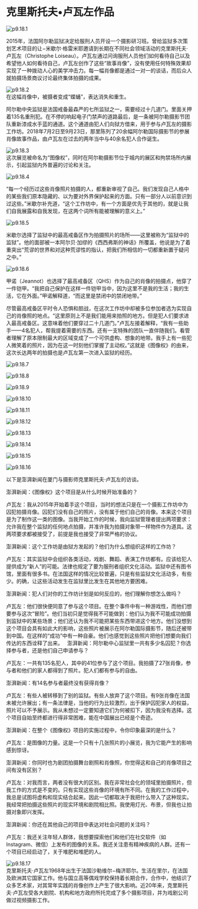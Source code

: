 # 克里斯托夫•卢瓦左作品

![p9.18.1](./images/9.18.1.jpg)

2015年，法国阿尔勒监狱决定给服刑人员开设一个摄影研习班。曾给监狱多次策划艺术项目的让−米歇尔·格雷米耶邀请到长期在不同社会领域活动的克里斯托夫·卢瓦左（Christophe Loiseau）。卢瓦左通过问询服刑人员他们如何看待自己以及希望他人如何看待自己，卢瓦左创作了这些“故事肖像”，没有使用任何特殊效果却实现了一种拨动人心的美学冲击力。每一幅肖像都是通过一对一的谈话，而后众人就拍摄场景商议讨论最终集体拍摄的成果。

![p9.18.2](./images/9.18.2.jpg)  
在这幅肖像中，被摄者变成“蝶蛹”，表达消失和重生。

阿尔勒中央监狱是法国戒备最森严的七所监狱之一，需要经过十几道门。里面关押着135名重刑犯。在不停的响起电子门禁声的道路最后，是一条被阿尔勒摄影节团队重新漆成水手蓝的通道。这个通道由犯人们向狱方借来，用于参与卢瓦左的摄影工作坊。2018年7月2日至9月23日，那里陈列了20余幅阿尔勒国际摄影节的参展肖像故事作品，由卢瓦左在过去的两年当中与40余名犯人合作诞生。

![p9.18.3](./images/9.18.3.jpg)  
这次展览被命名为“图像权”，同时在阿尔勒摄影节位于城内的展区和拘禁场所内展示，引起监狱内外普遍的讨论和关注。

![p9.18.4](./images/9.18.4.jpg)

“每一个经历过这些肖像照片拍摄的人，都重新审视了自己。我们发现自己人格中的某些我们原本隐藏的、以为要对外界保护起来的方面。只有一部分人以前意识到过这些。”米歇尔补充道，“这个工作坊中，有一个方面是优先于其他的，就是让我们自我展露和自我发现，在这两个词所有能被理解的意义上。”

![p9.18.5](./images/9.18.5.jpg)

米歇尔选择了监狱中的最高戒备区作为拍摄照片的场所——这里被称为“监狱中的监狱”。他的面部被一本阿尔贝·加缪的《西西弗斯的神话》所覆盖，他说是为了着重突出“荒谬的世界和对这种荒谬性的指认，把我们所相信的一切都重新置于疑问之中。”

![p9.18.6](./images/9.18.6.jpg)

甲诺（Jeannot）也选择了最高戒备区（QHS）作为自己的肖像的拍摄点，他穿了一件铠甲。“我把自己保护在这样一件铠甲当中，因为这里不是我的生活；我的生活，它在外面。”甲诺解释道，“而这里是禁闭中的禁闭地带。”

尽管最高戒备区平时令人恐惧和胆战，在这次工作坊中却被多位参加者选为实现自己的肖像照的地点。“这里原则上不是我们能用来拍照的地方。但是犯人们要求进入最高戒备区。这意味着他们要穿过二十几道门。”卢瓦左接着解释，“我有一些助手——4名犯人，帮我提着需要的东西。还有一支特殊的团队一直伴随我们。看管者理解了原本限制最大的区域变成了一个可供虚构、想象的地带。我手上有一些犯人微笑着的照片，因为在这一时刻他们掌握了主动权。”这就是《图像权》的由来，这次长达两年的拍摄也是卢瓦左第一次进入监狱的经历。

![p9.18.7](./images/9.18.7.jpg)

![p9.18.8](./images/9.18.8.jpg)

![p9.18.9](./images/9.18.9.jpg)

![p9.18.10](./images/9.18.10.jpg)

![p9.18.11](./images/9.18.11.jpg)

![p9.18.12](./images/9.18.12.png)

![p9.18.13](./images/9.18.13.png)

![p9.18.14](./images/9.18.14.png)

![p9.18.15](./images/9.18.15.png)

![p9.18.16](./images/9.18.16.png)

以下是澎湃新闻在厦门与摄影师克里斯托夫·卢瓦左的访谈。

澎湃新闻：《图像权》这个项目是从什么时候开始准备的？

卢瓦左：我从2015年开始着手这个项目，当时的想法只是在一个摄影工作坊中为囚犯拍摄肖像。囚犯们没有自己的照片，没有属于他们自己的肖像。本来这个项目是为了制作这一类的图像。当我开始工作的时候，我向监狱管理者提出两项要求：允许我在整个监狱的任何地点拍摄，并准许我为拍摄对象带一样物件作为道具。这两项要求都被接受了，前提是我也接受了非常严格的协议。

澎湃新闻：这个工作坊是由狱方发起的？他们为什么想组织这样的工作坊？

卢瓦左：其实监狱中会组织各类活动，戏剧、舞蹈、表演工作坊都有。应该给犯人提供成为“新人”的可能。法律也规定了要为服刑者组织文化活动。监狱中还有图书馆，里面有很多书。在法国这样的情况比较普遍，只是有些监狱文化活动多，有些少。的确，让这些活动发生在监狱里比发生在其他地方要困难。

澎湃新闻：犯人们对你的工作坊计划是如何反应的，他们理解你想怎么做吗？

卢瓦左：他们很快便同意了参与这个项目。在整个事件中有一种游戏性，而他们想要参与这次“冒险”。他们当初只是觉得我不可能做到：他们认为我不可能成功拍摄到监狱中的某些场景；他们还认为我不可能把某些东西带进这个地方。他们没想到这个项目会具有如此大的影响，这些照片被展示在阿尔勒国际摄影节，随后还被带到中国。在这样的“成功”中有一种自豪。他们也感觉到这些照片把他们想要向我们传达的东西诠释了出来。
 
澎湃新闻：阿尔勒中心监狱里一共有多少名囚犯？你选择参与者，还是他们自己申请参与？

卢瓦左：一共有135名犯人，其中的41位参与了这个项目。我拍摄了27张肖像，参与者和他们的家人都得到了照片。犯人们都有参与的自由。

澎湃新闻：有14名参与者最终没有获得肖像？

卢瓦左：有些人被转移到了别的监狱。有些人放弃了这个项目。有9张肖像在法国未被允许展出；有一条法律是，当他的行为比较激烈，出于保护囚犯家人的权益，照片可以不予展示。我从未想过一定要知道它们为何被扣下，因为我没有选择。这个项目自始至终都进行得非常困难，能在中国展出已经是个奇迹。

澎湃新闻：在整个《图像权》项目的实施过程中，令你印象最深的是什么？

卢瓦左：是图像的力量。这是一个只有十几张照片的小展览，我为它能产生的影响感到惊讶。

澎湃新闻：你同时也为剧团拍摄舞台剧照和肖像照，你觉得这和自己的肖像项目之间有没有区别？

卢瓦左：对我而言，两者没有很大的区别。我在非常社会化的领域里拍摄照片，但我工作的方式是不变的。只有实现这些肖像的环境有所不同。在我的工作过程中，我总是试图将虚构和现实结合起来。因此一切都取决于我把什么带入了这种现实。我经常把拍摄这些照片的现实环境和剧院相比照。我使用灯光、布景，但我也让拍摄对象即兴发挥。

澎湃新闻：你还在其他自己的项目中表达对社会问题的关注吗？

卢瓦左：我还关注年轻人群体，我想要探索他们和他们在社交软件（如Instagram、微信）上发布的图像的关系。我还关注患有精神疾病的人群。还有一个项目已经启动了，关于堆肥和堆肥的人。

![p9.18.17](./images/9.18.17.jpg)  
克里斯托夫·卢瓦左1968年出生于法国沙勒维尔−梅济耶尔。生活在里尔，在法国及欧洲其它国家工作。他与国立高等偶戏学校保持着长期合作，合作中，他结识了众多艺术家，对其常年实践的肖像创作上产生了很大影响。近20年来，克里斯托夫·卢瓦左受各大剧院、机构和地方政府所托完成了多个摄影项目，并为戏剧公司做过视频摄影工作。
